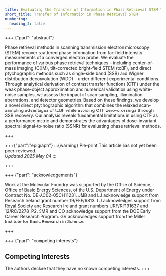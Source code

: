 ```yaml
---
title: Evaluating the Transfer of Information in Phase Retrieval STEM Techniques
short_title: Transfer of Information in Phase Retrieval STEM
numbering:
  heading_2: false
---
```


+++ {"part": "abstract"}

Phase retrieval methods in scanning transmission electron microscopy (STEM) recover scattered phase information from far-field intensity measurements of a converged electron probe.
We evaluate the performance of various phase retrieval techniques &ndash; including center-of-mass imaging (COM), tilt-corrected bright-field STEM (tcBF), and direct ptychographic methods such as single-side band (SSB) and Wigner distribution deconvolution (WDD) &ndash; under different experimental conditions.
Through analytical derivation of contrast transfer functions (CTF) under the weak phase-object approximation and numerical validation using white-noise samples, we assess the impact of scan sampling, illumination aberrations, and detector geometries.
Based on these findings, we develop a novel direct ptychographic algorithm that combines the relaxed scan-sampling advantages of tcBF while avoiding CTF zero-crossings through SSB recovery.
Our analysis reveals fundamental limitations in using CTF as a performance metric and demonstrates the advantages of dose-invariant spectral signal-to-noise ratio (SSNR) for evaluating phase retrieval methods.

+++

+++{"part":"epigraph"}
:::{warning} Pre-print
This article has not yet been peer-reviewed.  
_Updated 2025 May 04_
:::

+++

+++ {"part": "acknowledgements"}

Work at the Molecular Foundry was supported by the Office of Science, Office of Basic Energy Sciences, of the U.S. Department of Energy under Contract No. DE-AC02-05CH11231.
JMB and LJ acknowledge support from Research Ireland grant number 19/FFP/6813.
LJ acknowledges support from Royal Society and Research Ireland grant numbers URF/RI/191637 and 12/RC/2278_P2.
SMR and CO acknowledge support from the DOE Early Career Research Program.
GV acknowledges support from the Miller Institute for Basic Research in Science.

+++

+++ {"part": "competing interests"}

## Competing Interests

The authors declare that they have no known competing interests.
+++
